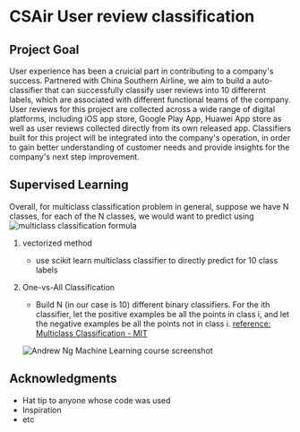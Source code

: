 # CSAir User review classification

## Project Goal

User experience has been a cruicial part in contributing to a company's success. Partnered with China Southern Airline, we aim to build a auto-classifier that can successfully classify user reviews into 10 differernt labels, which are associated with different functional teams of the company. User reviews for this project are collected across a wide range of digital platforms, including iOS app store, Google Play App, Huawei App store as well as user reviews collected directly from its own released app. Classifiers built for this project will be integrated into the company's operation, in order to gain better understanding of customer needs and provide insights for the company's next step improvement.

## Supervised Learning

Overall, for multiclass classification problem in general, suppose we have N classes, for each of the N classes, we would want to predict using 
    ![multiclass classification formula](https://github.com/yuanlii/CSAir_user_review_classification/blob/master/images/multiclass_classification_formula.png)


1. vectorized method
    * use scikit learn multiclass classifier to directly predict for 10 class labels

2. One-vs-All Classification
    * Build N (in our case is 10) different binary classifiers. For the ith classifier, let the positive examples be all the points in class i, and let the negative examples be all the points not in class i. [reference: Multiclass Classification - MIT](www.mit.edu/~9.520/spring09/Classes/multiclass.pdf)

    ![Andrew Ng Machine Learning course screenshot](https://github.com/yuanlii/CSAir_user_review_classification/blob/master/images/multiclass_classification.png)



## Acknowledgments

* Hat tip to anyone whose code was used
* Inspiration
* etc
